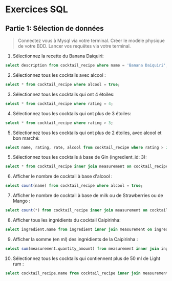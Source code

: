 
# Exercices SQL

## Partie 1: Sélection de données

> Connectez vous à Mysql via votre terminal.
> Créer le modèle physique de votre BDD.
> Lancer vos requêtes via votre terminal.

1. Sélectionnez la recette du Banana Daiquiri:

```sql
select description from cocktail_recipe where name = 'Banana Daiquiri';
```

2. Sélectionnez tous les cocktails avec alcool :

```sql
select * from cocktail_recipe where alcool = true;
```

3. Sélectionnez tous les cocktails qui ont 4 étoiles:

```sql
select * from cocktail_recipe where rating = 4;
```

4. Sélectionnez tous les cocktails qui ont plus de 3 étoiles:

```sql
select * from cocktail_recipe where rating > 3;
```

5. Sélectionnez tous les cocktails qui ont plus de 2 étoiles, avec alcool et bon marché:

```sql
select name, rating, rate, alcool from cocktail_recipe where rating > 2 and alcool = true and rate = 1; 
```

5. Sélectionnez tous les cocktails à base de Gin (ingredient_id: 3):

```sql
select * from cocktail_recipe inner join measurement on cocktail_recipe.id = cocktail_recipe_id inner join ingredient on ingredient_id = ingredient.id where ingredient.name = 'Gin'; 
```

6. Afficher le nombre de cocktail à base d'alcool :

```sql
select count(name) from cocktail_recipe where alcool = true;
```

7. Afficher le nombre de cocktail à base de milk ou de Strawberries ou de Mango :

```sql
select count(*) from cocktail_recipe inner join measurement on cocktail_recipe.id = cocktail_recipe_id inner join ingredient on ingredient_id = ingredient.id where ingredient.name = 'Milk' or ingredient.name = 'Strawberries' or ingredient.name = 'Mango';
```

8. Afficher tous les ingrédients du cocktail Caipirinha:

```sql
select ingredient.name from ingredient inner join measurement on ingredient.id = ingredient_id inner join cocktail_recipe on cocktail_recipe_id = cocktail_recipe.id where cocktail_recipe.name = 'Caipirinha';
```

9. Afficher la somme (en ml) des ingrédients de la Caipirinha :
    
```sql
select sum(measurement.quantity_amount) from measurement inner join ingredient on ingredient.id = ingredient_id inner join cocktail_recipe on cocktail_recipe_id = cocktail_recipe.id where cocktail_recipe.name = 'Caipirinha';
```

10. Sélectionnez tous les cocktails qui contiennent plus de 50 ml de Light rum :
    
```sql
select cocktail_recipe.name from cocktail_recipe inner join measurement on cocktail_recipe.id = cocktail_recipe_id inner join ingredient on  ingredient_id = ingredient.id where ingredient.name = 'Light rum' and measurement.quantity_amount > 50;
```




